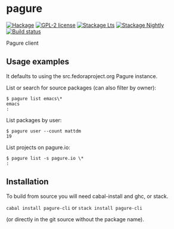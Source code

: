 # pagure

[![Hackage](https://img.shields.io/hackage/v/pagure-cli.svg)](https://hackage.haskell.org/package/pagure-cli)
[![GPL-2 license](https://img.shields.io/badge/license-GPL--2-blue.svg)](LICENSE)
[![Stackage Lts](http://stackage.org/package/pagure-cli/badge/lts)](http://stackage.org/lts/package/pagure-cli)
[![Stackage Nightly](http://stackage.org/package/pagure-cli/badge/nightly)](http://stackage.org/nightly/package/pagure-cli)
[![Build status](https://secure.travis-ci.org/juhp/pagure-cli.svg)](https://travis-ci.org/juhp/pagure-cli)

Pagure client

## Usage examples
It defaults to using the src.fedoraproject.org Pagure instance.

List or search for source packages (can also filter by owner):
```
$ pagure list emacs\*
emacs
:
```

List packages by user:
```
$ pagure user --count mattdm
19
```

List projects on pagure.io:
```
$ pagure list -s pagure.io \*
:
```

## Installation

To build from source you will need cabal-install and ghc, or stack.

`cabal install pagure-cli` or `stack install pagure-cli`

(or directly in the git source without the package name).
